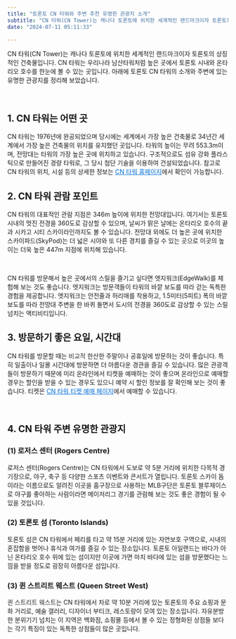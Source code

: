 ```yaml
---
title: "토론토 CN 타워와 주변 추천 유명한 관광지 소개"
subtitle: "CN 타워(CN Tower)는 캐나다 토론토에 위치한 세계적인 랜드마크이자 토론토의 상징적인 건축물입니다. CN 타워는 우리나라 남산타워처럼 높은 곳에서 토론토 시내와 온타리오 호수를 한눈에 볼 수 있는 곳입니다. 캐나다 토론토 CN 타워의 소개와 주변에 있는 추천할 만한 유명한 관광지를 정리한 글입니다."
date: "2024-07-11 05:11:33"

---
```


<p>CN 타워(CN Tower)는 캐나다 토론토에 위치한 세계적인 랜드마크이자 토론토의 상징적인 건축물입니다. CN 타워는 우리나라 남산타워처럼 높은 곳에서 토론토 시내와 온타리오 호수를 한눈에 볼 수 있는 곳입니다. 아래에 토론토 CN 타워의 소개와 주변에 있는 유명한 관광지를 정리해 보았습니다.</p>

<br />

<h2>1. CN 타워는 어떤 곳</h2>
<p>CN 타워는 1976년에 완공되었으며 당시에는 세계에서 가장 높은 건축물로 34년간 세계에서 가장 높은 건축물의 위치를 유지했던 곳입니다. 타워의 높이는 무려 553.3m이며, 전망대는 타워의 가장 높은 곳에 위치하고 있습니다. 구조적으로도 섬유 강화 플라스틱으로 만들어진 경량 타워로, 그 당시 첨단 기술을 이용하여 건설되었습니다. 참고로 CN 타워의 위치, 시설 등의 상세한 정보는 <a class="linkBold" style="color:#006dd7" href="https://www.cntower.ca/">CN 타워 홈페이지</a>에서 확인이 가능합니다.</p>



<h2>2. CN 타워 관람 포인트</h2>
<p>CN 타워의 대표적인 관람 지점은 346m 높이에 위치한 전망대입니다. 여기서는 토론토 시내의 멋진 전경을 360도로 감상할 수 있으며, 날씨가 맑은 날에는 온타리오 호수의 끝과 시카고 시티 스카이라인까지도 볼 수 있습니다. 전망대 외에도 더 높은 곳에 위치한 스카이파드(SkyPod)는 더 넓은 시야와 또 다른 경치를 즐길 수 있는 곳으로 이곳의 높이는 더욱 높은 447m 지점에 위치해 있습니다.</p>
<br />
<p>CN 타워를 방문해서 높은 곳에서의 스릴을 즐기고 싶다면 엣지워크(EdgeWalk)를 체험해 보는 것도 좋습니다. 엣지워크는 방문객들이 타워의 바깥 보도를 따라 걷는 독특한 경험을 제공합니다. 엣지워크는 안전줄과 허리매를 착용하고, 1.5미터(5피트) 폭의 바깥 보도를 따라 전망대 주변을 한 바퀴 돌면서 도시의 전경을 360도로 감상할 수 있는 스릴 넘치는 액티비티입니다.</p>



<h2>3. 방문하기 좋은 요일, 시간대</h2>
<p>CN 타워를 방문할 때는 <span style="color: #333333; ">비교적 </span>한산한 주말이나 공휴일에 방문하는 것이 좋습니다. 특히 일출이나 일몰 시간대에 방문하면 더 아름다운 경관을 즐길 수 있습니다. 많은 관광객들이 방문하기 때문에 미리 온라인에서 티켓을 예매하는 것이 좋으며 온라인으로 예매할 경우는 할인을 받을 수 있는 경우도 있으니 예약 시 할인 정보를 잘 확인해 보는 것이 좋습니다. 티켓은 <span style="color: #006dd7;"><a class="linkBold" style="color:#006dd7" href="https://www.cntower.ca/plan-your-visit/tickets-and-hours/tickets">CN 타워 티켓 예매 페이지</a></span>에서 예매할 수 있습니다.</p>

<br />

<h2>4. CN 타워 주변 유명한 관광지</h2>

<h3>(1) 로저스 센터 (Rogers Centre) </h3>
<p>로저스 센터(Rogers Centre)는 CN 타워에서 도보로 약 5분 거리에 위치한 다목적 경기장으로, 야구, 축구 등 다양한 스포츠 이벤트와 콘서트가 열립니다. 토론토 스카이 돔이라는 이름으로도 알려진 이곳을 홈구장으로 사용하는 MLB구단은 토론토 블루제이스로 야구를 좋아하는 사람이라면 메이저리그 경기를 관람해 보는 것도 좋은 경험이 될 수 있을 것입니다.</p>


<h3>(2) 토론토 섬 (Toronto Islands)</h3>
<p>토론토 섬은 CN 타워에서 페리를 타고 약 15분 거리에 있는 자연보호 구역으로, 시내의 혼잡함을 벗어나 휴식과 여가를 즐길 수 있는 장소입니다. 토론토 아일랜드는 바다가 아닌 온타리오 호수 위에 있는 섬이지만 이곳에 가면 마치 바다에 있는 섬을 방문했다는 느낌을 받을 정도로 굉장히 아름다운 섬입니다.</p>


<h3>(3) 퀸 스트리트 웨스트 (Queen Street West)</h3>
<p><span style="color: #333333; ">퀸 스트리트 웨스트</span>는 CN 타워에서 차로 약 10분 거리에 있는 토론토의 주요 쇼핑과 문화 거리로, 예술 갤러리, 디자이너 부티크, 레스토랑이 모여 있는 장소입니다. 자유분방한 분위기기 넘치는 이 지역은 백화점, 쇼핑몰 등에서 볼 수 있는 정형화된 상점들 보다는 각기 특징이 있는 독특한 상점들이 많은 곳입니다.</p>
